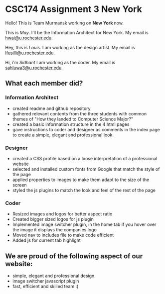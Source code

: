 # CSC174 Assignment 3 New York

Hello! This is Team Murmansk working on <strong> New York </strong> now.

This is <em>May</em>. I'll be the Information Architect for New York. My email is hwai@u.rochester.edu.  

Hey, this is *Louis.* I am working as the design artist. My email is lfusilli@u.rochester.edu. 

Hi, i'm  *Sidhant* I am working as the coder. My email is sahluwa3@u.rochester.edu. 


## What each member did?

### Information Architect

* created readme and github repository
* gathered relevant contents from the three students with common themes of "How they landed to Computer Science Major?"
* created a basic information structure in the 4 html pages
* gave instructions to coder and designer as comments in the index page to create a simple, elegant and professional look. 

### Designer

* created a CSS profile based on a loose interpretation of a professional website
* selected and installed custom fonts from Google that match the style of the page
* applied properties to images to make them adapt to the size of the screen
* styled the js plugins to match the look and feel of the rest of the page

### Coder

* Resized images and logos for better aspect ratio
* Created bigger sized logos for js plugin
* Implemented image switcher plugin, in the home tab if you hover over the image it displays the companies logo
* Moved nav to includes file to make code efficient
* Added js for current tab highlight


## We are proud of the following aspect of our website:

- simple, elegant and professional design 
- image switcher javascript plugin 
- fast, efficient and skilled team :)





